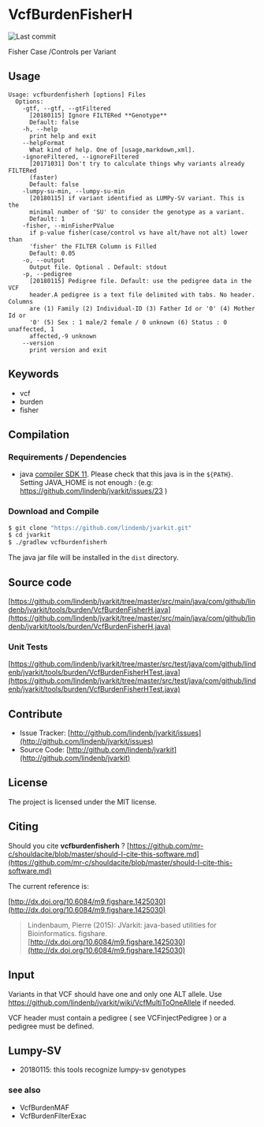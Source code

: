 # VcfBurdenFisherH

![Last commit](https://img.shields.io/github/last-commit/lindenb/jvarkit.png)

Fisher Case /Controls per Variant


## Usage

```
Usage: vcfburdenfisherh [options] Files
  Options:
    -gtf, --gtf, --gtFiltered
      [20180115] Ignore FILTERed **Genotype**
      Default: false
    -h, --help
      print help and exit
    --helpFormat
      What kind of help. One of [usage,markdown,xml].
    -ignoreFiltered, --ignoreFiltered
      [20171031] Don't try to calculate things why variants already FILTERed 
      (faster) 
      Default: false
    -lumpy-su-min, --lumpy-su-min
      [20180115] if variant identified as LUMPy-SV variant. This is the 
      minimal number of 'SU' to consider the genotype as a variant.
      Default: 1
    -fisher, --minFisherPValue
      if p-value fisher(case/control vs have alt/have not alt) lower than 
      'fisher' the FILTER Column is Filled
      Default: 0.05
    -o, --output
      Output file. Optional . Default: stdout
    -p, --pedigree
      [20180115] Pedigree file. Default: use the pedigree data in the VCF 
      header.A pedigree is a text file delimited with tabs. No header. Columns 
      are (1) Family (2) Individual-ID (3) Father Id or '0' (4) Mother Id or 
      '0' (5) Sex : 1 male/2 female / 0 unknown (6) Status : 0 unaffected, 1 
      affected,-9 unknown
    --version
      print version and exit

```


## Keywords

 * vcf
 * burden
 * fisher


## Compilation

### Requirements / Dependencies

* java [compiler SDK 11](https://jdk.java.net/11/). Please check that this java is in the `${PATH}`. Setting JAVA_HOME is not enough : (e.g: https://github.com/lindenb/jvarkit/issues/23 )


### Download and Compile

```bash
$ git clone "https://github.com/lindenb/jvarkit.git"
$ cd jvarkit
$ ./gradlew vcfburdenfisherh
```

The java jar file will be installed in the `dist` directory.

## Source code 

[https://github.com/lindenb/jvarkit/tree/master/src/main/java/com/github/lindenb/jvarkit/tools/burden/VcfBurdenFisherH.java](https://github.com/lindenb/jvarkit/tree/master/src/main/java/com/github/lindenb/jvarkit/tools/burden/VcfBurdenFisherH.java)

### Unit Tests

[https://github.com/lindenb/jvarkit/tree/master/src/test/java/com/github/lindenb/jvarkit/tools/burden/VcfBurdenFisherHTest.java](https://github.com/lindenb/jvarkit/tree/master/src/test/java/com/github/lindenb/jvarkit/tools/burden/VcfBurdenFisherHTest.java)


## Contribute

- Issue Tracker: [http://github.com/lindenb/jvarkit/issues](http://github.com/lindenb/jvarkit/issues)
- Source Code: [http://github.com/lindenb/jvarkit](http://github.com/lindenb/jvarkit)

## License

The project is licensed under the MIT license.

## Citing

Should you cite **vcfburdenfisherh** ? [https://github.com/mr-c/shouldacite/blob/master/should-I-cite-this-software.md](https://github.com/mr-c/shouldacite/blob/master/should-I-cite-this-software.md)

The current reference is:

[http://dx.doi.org/10.6084/m9.figshare.1425030](http://dx.doi.org/10.6084/m9.figshare.1425030)

> Lindenbaum, Pierre (2015): JVarkit: java-based utilities for Bioinformatics. figshare.
> [http://dx.doi.org/10.6084/m9.figshare.1425030](http://dx.doi.org/10.6084/m9.figshare.1425030)


## Input

Variants in that VCF should have one and only one ALT allele. Use https://github.com/lindenb/jvarkit/wiki/VcfMultiToOneAllele if needed.

VCF header must contain a pedigree ( see VCFinjectPedigree ) or a pedigree must be defined.

## Lumpy-SV

 * 20180115: this tools recognize lumpy-sv genotypes


### see also

 *  VcfBurdenMAF
 *  VcfBurdenFilterExac

